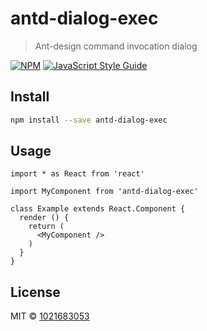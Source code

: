 # antd-dialog-exec

> Ant-design command invocation dialog

[![NPM](https://img.shields.io/npm/v/antd-dialog-exec.svg)](https://www.npmjs.com/package/antd-dialog-exec) [![JavaScript Style Guide](https://img.shields.io/badge/code_style-standard-brightgreen.svg)](https://standardjs.com)

## Install

```bash
npm install --save antd-dialog-exec
```

## Usage

```tsx
import * as React from 'react'

import MyComponent from 'antd-dialog-exec'

class Example extends React.Component {
  render () {
    return (
      <MyComponent />
    )
  }
}
```

## License

MIT © [1021683053](https://github.com/1021683053)
